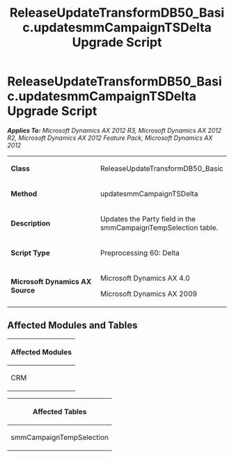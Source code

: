 ﻿---
title: ReleaseUpdateTransformDB50_Basic.updatesmmCampaignTSDelta Upgrade Script
TOCTitle: ReleaseUpdateTransformDB50_Basic.updatesmmCampaignTSDelta Upgrade Script
ms:assetid: 7526bf0d-8f2e-11f9-28ea-0675405098a3
ms:mtpsurl: https://msdn.microsoft.com/en-us/library/JJ719304(v=AX.60)
ms:contentKeyID: 49709096
ms.date: 05/18/2015
mtps_version: v=AX.60
---

# ReleaseUpdateTransformDB50\_Basic.updatesmmCampaignTSDelta Upgrade Script 


_**Applies To:** Microsoft Dynamics AX 2012 R3, Microsoft Dynamics AX 2012 R2, Microsoft Dynamics AX 2012 Feature Pack, Microsoft Dynamics AX 2012_

<table>
<colgroup>
<col style="width: 50%" />
<col style="width: 50%" />
</colgroup>
<tbody>
<tr class="odd">
<td><p><strong>Class</strong></p></td>
<td><p>ReleaseUpdateTransformDB50_Basic</p></td>
</tr>
<tr class="even">
<td><p><strong>Method</strong></p></td>
<td><p>updatesmmCampaignTSDelta</p></td>
</tr>
<tr class="odd">
<td><p><strong>Description</strong></p></td>
<td><p>Updates the Party field in the smmCampaignTempSelection table.</p></td>
</tr>
<tr class="even">
<td><p><strong>Script Type</strong></p></td>
<td><p>Preprocessing 60: Delta</p></td>
</tr>
<tr class="odd">
<td><p><strong>Microsoft Dynamics AX Source</strong></p></td>
<td><p>Microsoft Dynamics AX 4.0</p>
<p>Microsoft Dynamics AX 2009</p></td>
</tr>
</tbody>
</table>


## Affected Modules and Tables

<table>
<colgroup>
<col style="width: 100%" />
</colgroup>
<thead>
<tr class="header">
<th><p>Affected Modules</p></th>
</tr>
</thead>
<tbody>
<tr class="odd">
<td><p>CRM</p></td>
</tr>
</tbody>
</table>


<table>
<colgroup>
<col style="width: 100%" />
</colgroup>
<thead>
<tr class="header">
<th><p>Affected Tables</p></th>
</tr>
</thead>
<tbody>
<tr class="odd">
<td><p>smmCampaignTempSelection</p></td>
</tr>
</tbody>
</table>

  


